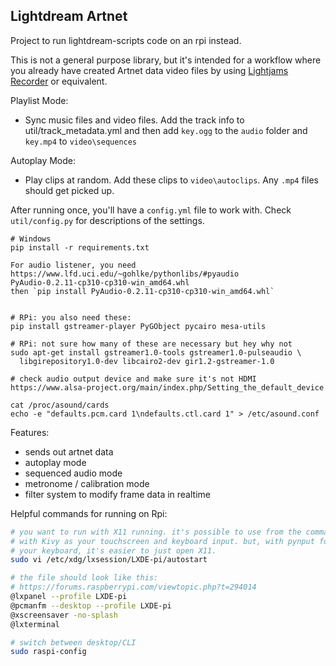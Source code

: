 ## Lightdream Artnet

Project to run lightdream-scripts code on an rpi instead.

This is not a general purpose library, but it's intended for a workflow where you already have created Artnet data video files by using [Lightjams Recorder](https://www.lightjams.com/recorder.html) or equivalent.

Playlist Mode:

- Sync music files and video files. Add the track info to util/track_metadata.yml and then add `key.ogg` to the `audio` folder and `key.mp4` to `video\sequences`

Autoplay Mode:

- Play clips at random. Add these clips to `video\autoclips`. Any `.mp4` files should get picked up.

After running once, you'll have a `config.yml` file to work with. Check `util/config.py` for descriptions of the settings.


```
# Windows
pip install -r requirements.txt

For audio listener, you need
https://www.lfd.uci.edu/~gohlke/pythonlibs/#pyaudio
PyAudio‑0.2.11‑cp310‑cp310‑win_amd64.whl
then `pip install PyAudio‑0.2.11‑cp310‑cp310‑win_amd64.whl`


# RPi: you also need these:
pip install gstreamer-player PyGObject pycairo mesa-utils

# RPi: not sure how many of these are necessary but hey why not
sudo apt-get install gstreamer1.0-tools gstreamer1.0-pulseaudio \
  libgirepository1.0-dev libcairo2-dev gir1.2-gstreamer-1.0

# check audio output device and make sure it's not HDMI
https://www.alsa-project.org/main/index.php/Setting_the_default_device

cat /proc/asound/cards
echo -e "defaults.pcm.card 1\ndefaults.ctl.card 1" > /etc/asound.conf
```

Features:

- sends out artnet data
- autoplay mode
- sequenced audio mode
- metronome / calibration mode
- filter system to modify frame data in realtime

Helpful commands for running on Rpi:

```bash
# you want to run with X11 running. it's possible to use from the command-line
# with Kivy as your touchscreen and keyboard input. but, with pynput for
# your keyboard, it's easier to just open X11.
sudo vi /etc/xdg/lxsession/LXDE-pi/autostart

# the file should look like this:
# https://forums.raspberrypi.com/viewtopic.php?t=294014
@lxpanel --profile LXDE-pi
@pcmanfm --desktop --profile LXDE-pi
@xscreensaver -no-splash
@lxterminal

# switch between desktop/CLI
sudo raspi-config
```
